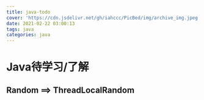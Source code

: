 ```yaml
---
title: java-todo
cover: 'https://cdn.jsdelivr.net/gh/iahccc/PicBed/img/archive_img.jpeg'
date: 2021-02-22 03:00:13
tags: java
categories: java
---
```


# Java待学习/了解

## Random ==> ThreadLocalRandom